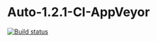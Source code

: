 # Auto-1.2.1-CI-AppVeyor
[![Build status](https://ci.appveyor.com/api/projects/status/le05a30j800liiwf/branch/master?svg=true)](https://ci.appveyor.com/project/tvkosa/auto-1-2-1-ci-appveyor/branch/master)
